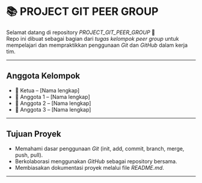 # 📚 PROJECT GIT PEER GROUP

Selamat datang di repository *PROJECT_GIT_PEER_GROUP* 🎉  
Repo ini dibuat sebagai bagian dari *tugas kelompok peer group* untuk mempelajari dan mempraktikkan penggunaan *Git* dan *GitHub* dalam kerja tim.

---

## Anggota Kelompok                  
- 👤 Ketua     – [Nama lengkap]
- 👤 Anggota 1 – [Nama lengkap]    
- 👤 Anggota 2 – [Nama lengkap]    
- 👤 Anggota 3 – [Nama lengkap]    

---

##  Tujuan Proyek
- Memahami dasar penggunaan *Git* (init, add, commit, branch, merge, push, pull).
- Berkolaborasi menggunakan *GitHub* sebagai repository bersama.
- Membiasakan dokumentasi proyek melalui file *README.md*.

---


